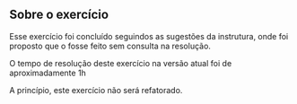 ## Sobre o exercício

Esse exercício foi concluído seguindos as sugestões da instrutura, onde foi proposto que o fosse feito sem consulta na resolução. 

O tempo de resolução deste exercício na versão atual foi de aproximadamente 1h 

A princípio, este exercício não será refatorado.